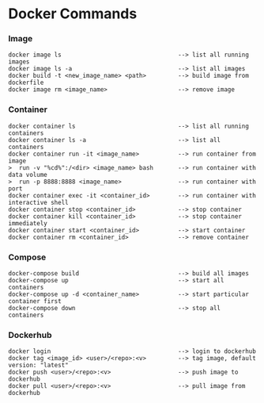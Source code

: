 # Docker Commands

### Image 
    docker image ls                                 --> list all running images
    docker image ls -a                              --> list all images    
    docker build -t <new_image_name> <path>         --> build image from dockerfile
    docker image rm <image_name>                    --> remove image

### Container 
    docker container ls                             --> list all running containers
    docker container ls -a                          --> list all containers
    docker container run -it <image_name>           --> run container from image
    >  run -v "%cd%":/<dir> <image_name> bash       --> run container with data volume
    >  run -p 8888:8888 <image_name>                --> run container with port
    docker container exec -it <container_id>        --> run container with interactive shell
    docker container stop <container_id>            --> stop container
    docker container kill <container_id>            --> stop container immediately
    docker container start <container_id>           --> start container
    docker container rm <container_id>              --> remove container

### Compose
    docker-compose build                            --> build all images
    docker-compose up                               --> start all containers
    docker-compose up -d <container_name>           --> start particular container first
    docker-compose down                             --> stop all containers

### Dockerhub
    docker login                                    --> login to dockerhub
    docker tag <image_id> <user>/<repo>:<v>         --> tag image, default version: "latest"
    docker push <user>/<repo>:<v>                   --> push image to dockerhub
    docker pull <user>/<repo>:<v>                   --> pull image from dockerhub
